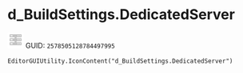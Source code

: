 # d_BuildSettings.DedicatedServer
![](/img/d_BuildSettings.DedicatedServer.png)
GUID: `2578505128784497995`
```
EditorGUIUtility.IconContent("d_BuildSettings.DedicatedServer")
```
